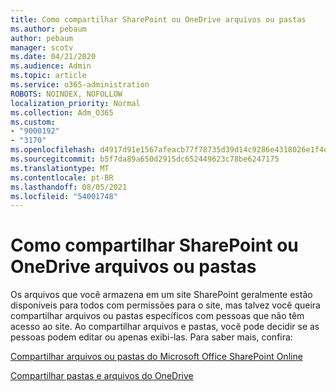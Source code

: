 ```yaml
---
title: Como compartilhar SharePoint ou OneDrive arquivos ou pastas
ms.author: pebaum
author: pebaum
manager: scotv
ms.date: 04/21/2020
ms.audience: Admin
ms.topic: article
ms.service: o365-administration
ROBOTS: NOINDEX, NOFOLLOW
localization_priority: Normal
ms.collection: Adm_O365
ms.custom:
- "9000192"
- "3170"
ms.openlocfilehash: d4917d91e1567afeacb77f78735d39d14c9286e4318026e1f4daf1fb1c11fde4
ms.sourcegitcommit: b5f7da89a650d2915dc652449623c78be6247175
ms.translationtype: MT
ms.contentlocale: pt-BR
ms.lasthandoff: 08/05/2021
ms.locfileid: "54001748"
---
```

# <a name="how-to-share-sharepoint-or-onedrive-files-or-folders"></a>Como compartilhar SharePoint ou OneDrive arquivos ou pastas

Os arquivos que você armazena em um site SharePoint geralmente estão disponíveis para todos com permissões para o site, mas talvez você queira compartilhar arquivos ou pastas específicos com pessoas que não têm acesso ao site. Ao compartilhar arquivos e pastas, você pode decidir se as pessoas podem editar ou apenas exibi-las. Para saber mais, confira:

[Compartilhar arquivos ou pastas do Microsoft Office SharePoint Online](https://support.office.com/article/1fe37332-0f9a-4719-970e-d2578da4941c)

[Compartilhar pastas e arquivos do OneDrive](https://support.microsoft.com/office/share-onedrive-files-and-folders-9fcc2f7d-de0c-4cec-93b0-a82024800c07?ui=en-US&rs=en-US&ad=US&storagetype=stage)